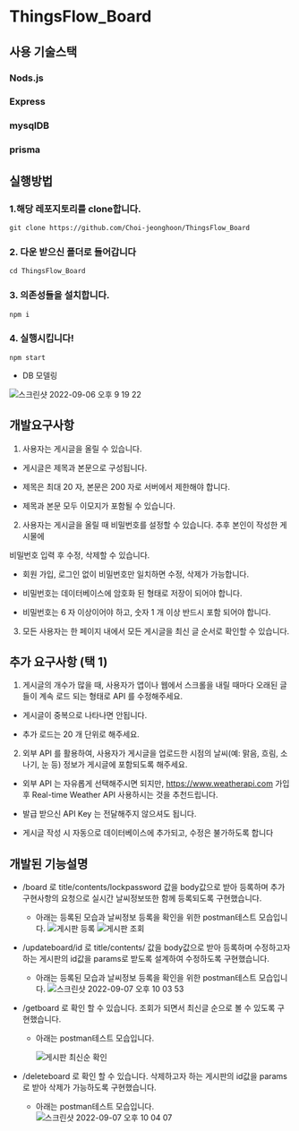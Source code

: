 # ThingsFlow_Board

## 사용 기술스택

### Nods.js

### Express

### mysqlDB

### prisma

## 실행방법

### 1.해당 레포지토리를 clone합니다.

```shell
git clone https://github.com/Choi-jeonghoon/ThingsFlow_Board
```

### 2. 다운 받으신 폴더로 들어갑니다

```shell
cd ThingsFlow_Board
```

### 3. 의존성들을 설치합니다.

```shell
npm i
```

### 4. 실행시킵니다!

```shell
npm start
```

- DB 모델링

![스크린샷 2022-09-06 오후 9 19 22](https://user-images.githubusercontent.com/68211978/188787969-f259548f-a340-49ef-bc9f-e8a0568ccc16.png)

## 개발요구사항

1.  사용자는 게시글을 올릴 수 있습니다.

- 게시글은 제목과 본문으로 구성됩니다.

- 제목은 최대 20 자, 본문은 200 자로 서버에서 제한해야 합니다.

- 제목과 본문 모두 이모지가 포함될 수 있습니다.

2.  사용자는 게시글을 올릴 때 비밀번호를 설정할 수 있습니다. 추후 본인이 작성한 게시물에

비밀번호 입력 후 수정, 삭제할 수 있습니다.

- 회원 가입, 로그인 없이 비밀번호만 일치하면 수정, 삭제가 가능합니다.

- 비밀번호는 데이터베이스에 암호화 된 형태로 저장이 되어야 합니다.

- 비밀번호는 6 자 이상이어야 하고, 숫자 1 개 이상 반드시 포함 되어야 합니다.

3.  모든 사용자는 한 페이지 내에서 모든 게시글을 최신 글 순서로 확인할 수 있습니다.

## 추가 요구사항 (택 1)

1.  게시글의 개수가 많을 때, 사용자가 앱이나 웹에서 스크롤을 내릴 때마다 오래된 글들이
    계속 로드 되는 형태로 API 를 수정해주세요.

- 게시글이 중복으로 나타나면 안됩니다.

- 추가 로드는 20 개 단위로 해주세요.

2.  외부 API 를 활용하여, 사용자가 게시글을 업로드한 시점의 날씨(예: 맑음, 흐림, 소나기, 눈
    등) 정보가 게시글에 포함되도록 해주세요.

- 외부 API 는 자유롭게 선택해주시면 되지만, https://www.weatherapi.com 가입 후
  Real-time Weather API 사용하시는 것을 추천드립니다.

- 발급 받으신 API Key 는 전달해주지 않으셔도 됩니다.

- 게시글 작성 시 자동으로 데이터베이스에 추가되고, 수정은 불가하도록 합니다

## 개발된 기능설명

- /board 로 title/contents/lockpassword 값을 body값으로 받아 등록하며 추가 구현사항의 요청으로 실시간 날씨정보또한 함께 등록되도록 구현했습니다.

  - 아래는 등록된 모습과 날씨정보 등록을 확인을 위한 postman테스트 모습입니다.
    ![게시판 등록](https://user-images.githubusercontent.com/68211978/188854483-b1775cd9-870e-42fb-a1e4-3700e9902c01.png)
    ![게시판 조회](https://user-images.githubusercontent.com/68211978/188854541-45a26581-cc31-4840-947b-38d7cea600ab.png)

- /updateboard/id 로 title/contents/ 값을 body값으로 받아 등록하며 수정하고자하는 게시판의 id값을 params로 받도록 설계하여 수정하도록 구현했습니다.

  - 아래는 등록된 모습과 날씨정보 등록을 확인을 위한 postman테스트 모습입니다.
  ![스크린샷 2022-09-07 오후 10 03 53](https://user-images.githubusercontent.com/68211978/188885441-d59ab0de-dcca-4b6a-91b0-ba2bdd9687af.png)

- /getboard 로 확인 할 수 있습니다. 조회가 되면서 최신글 순으로 볼 수 있도록 구현했습니다.

  - 아래는 postman테스트 모습입니다.

    ![게시판 최신순 확인](https://user-images.githubusercontent.com/68211978/188854615-b4d02c05-9d50-4f09-a32c-c5ab4b4bc0ee.png)

- /deleteboard 로 확인 할 수 있습니다. 삭제하고자 하는 게시판의 id값을 params로 받아 삭제가 가능하도록 구현했습니다.
  - 아래는 postman테스트 모습입니다.
    ![스크린샷 2022-09-07 오후 10 04 07](https://user-images.githubusercontent.com/68211978/188885389-2bafe169-7a85-4c14-bcc3-1f4c16d0a5b6.png)

